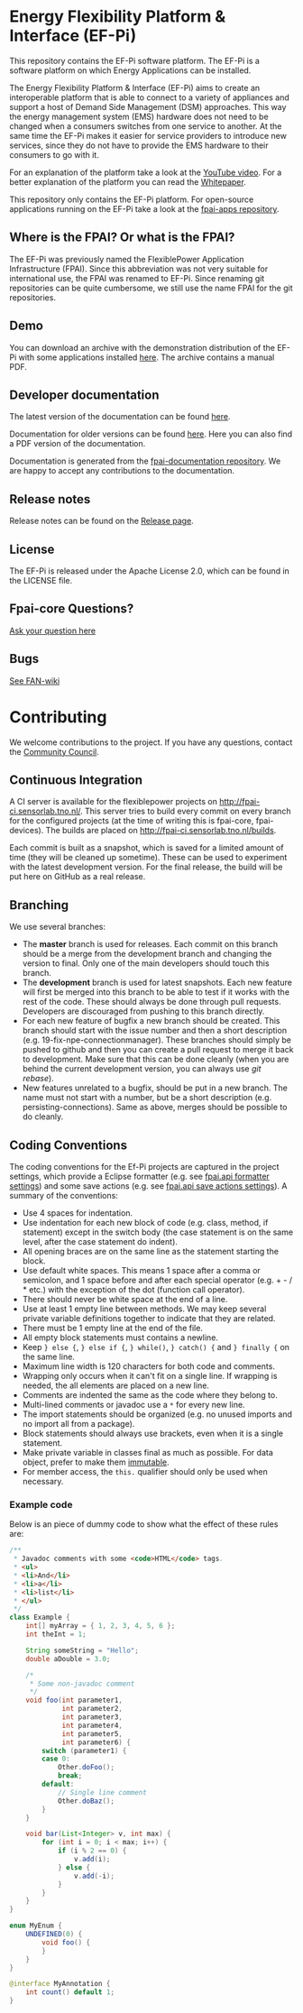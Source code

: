 # Energy Flexibility Platform & Interface (EF-Pi)

This repository contains the EF-Pi software platform. The EF-Pi is a software platform on which Energy Applications can be installed.

The Energy Flexibility Platform & Interface (EF-Pi) aims to create an interoperable platform that is able to connect to a variety of appliances and support a host of Demand Side Management (DSM) approaches. This way the energy management system (EMS) hardware does not need to be changed when a consumers switches from one service to another. At the same time the EF-Pi makes it easier for service providers to introduce new services, since they do not have to provide the EMS hardware to their consumers to go with it.

For an explanation of the platform take a look at the [YouTube video](https://www.youtube.com/watch?v=rZq0DkAW5e4). For a better explanation of the platform you can read the [Whitepaper](https://github.com/flexiblepower/flexiblepower.github.io/raw/master/download/Whitepaper%20EF-Pi%20final%20june%201st%202015%20version.pdf).

This repository only contains the EF-Pi platform. For open-source applications running on the EF-Pi take a look at the [fpai-apps repository](https://github.com/flexiblepower/fpai-apps/).

## Where is the FPAI? Or what is the FPAI?
The EF-Pi was previously named the FlexiblePower Application Infrastructure (FPAI). Since this abbreviation was not very suitable for international use, the FPAI was renamed to EF-Pi. Since renaming git repositories can be quite cumbersome, we still use the name FPAI for the git repositories.

## Demo
You can download an archive with the demonstration distribution of the EF-Pi with some applications installed [here](https://github.com/flexiblepower/fpai-apps/releases/download/v15.05/fpai-apps-runtime-release-15-05.zip). The archive contains a manual PDF.

## Developer documentation
The latest version of the documentation can be found [here](http://fpai-ci.sensorlab.tno.nl/builds/fpai-documentation/development/html/index.html).

Documentation for older versions can be found [here](http://fpai-ci.sensorlab.tno.nl/builds/fpai-documentation/). Here you can also find a PDF version of the documentation.

Documentation is generated from the [fpai-documentation repository](https://github.com/flexiblepower/fpai-documentation). We are happy to accept any contributions to the documentation.

## Release notes
Release notes can be found on the [Release page](https://github.com/flexiblepower/fpai-core/releases).

## License
The EF-Pi is released under the Apache License 2.0, which can be found in the LICENSE file.

## Fpai-core Questions?
[Ask your question here](https://github.com/flexiblepower/fpai-core/issues/new?title=Question:My%20Title&body)

## Bugs
[See FAN-wiki](https://github.com/flexiblepower/FAN-wiki/wiki/Bug-tracking-process)

# Contributing
We welcome contributions to the project. If you have any questions, contact the [Community Council](https://github.com/orgs/flexiblepower/teams/community-council).

## Continuous Integration
A CI server is available for the flexiblepower projects on http://fpai-ci.sensorlab.tno.nl/. This server tries to build every commit on every branch for the configured projects (at the time of writing this is fpai-core, fpai-devices). The builds are placed on http://fpai-ci.sensorlab.tno.nl/builds.

Each commit is built as a snapshot, which is saved for a limited amount of time (they will be cleaned up sometime). These can be used to experiment with the latest development version. For the final release, the build will be put here on GitHub as a real release.

## Branching
We use several branches:

- The **master** branch is used for releases. Each commit on this branch should be a merge from the development branch and changing the version to final. Only one of the main developers should touch this branch.
- The **development** branch is used for latest snapshots. Each new feature will first be merged into this branch to be able to test if it works with the rest of the code. These should always be done through pull requests. Developers are discouraged from pushing to this branch directly.
- For each new feature of bugfix a new branch should be created. This branch should start with the issue number and then a short description (e.g. 19-fix-npe-connectionmanager). These branches should simply be pushed to github and then you can create a pull request to merge it back to development. Make sure that this can be done cleanly (when you are behind the current development version, you can always use *git rebase*).
- New features unrelated to a bugfix, should be put in a new branch. The name must not start with a number, but be a short description (e.g. persisting-connections). Same as above, merges should be possible to do cleanly.

## Coding Conventions

The coding conventions for the Ef-Pi projects are captured in the project settings, which provide a Eclipse formatter (e.g. see [fpai.api formatter settings](https://github.com/flexiblepower/fpai-core/blob/development/flexiblepower.api/.settings/org.eclipse.jdt.core.prefs)) and some save actions (e.g. see [fpai.api save actions settings](https://github.com/flexiblepower/fpai-core/blob/development/flexiblepower.api/.settings/org.eclipse.jdt.ui.prefs)). A summary of the conventions:

* Use 4 spaces for indentation.
* Use indentation for each new block of code (e.g. class, method, if statement) except in the switch body (the case statement is on the same level, after the case statement do indent).
* All opening braces are on the same line as the statement starting the block.
* Use default white spaces. This means 1 space after a comma or semicolon, and 1 space before and after each special operator (e.g. + - / * etc.) with the exception of the dot (function call operator).
* There should never be white space at the end of a line.
* Use at least 1 empty line between methods. We may keep several private variable definitions together to indicate that they are related.
* There must be 1 empty line at the end of the file.
* All empty block statements must contains a newline.
* Keep `} else {`, `} else if {`, `} while()`, `} catch() {` and `} finally {` on the same line.
* Maximum line width is 120 characters for both code and comments.
* Wrapping only occurs when it can't fit on a single line. If wrapping is needed, the all elements are placed on a new line.
* Comments are indented the same as the code where they belong to.
* Multi-lined comments or javadoc use a `*` for every new line.
* The import statements should be organized (e.g. no unused imports and no import all from a package).
* Block statements should always use brackets, even when it is a single statement.
* Make private variable in classes final as much as possible. For data object, prefer to make them [immutable](http://en.wikipedia.org/wiki/Immutable_object#Java).
* For member access, the `this.` qualifier should only be used when necessary.

### Example code

Below is an piece of dummy code to show what the effect of these rules are:

```java
/**
 * Javadoc comments with some <code>HTML</code> tags.
 * <ul>
 * <li>And</li>
 * <li>a</li>
 * <li>list</li>
 * </ul>
 */
class Example {
    int[] myArray = { 1, 2, 3, 4, 5, 6 };
    int theInt = 1;

    String someString = "Hello";
    double aDouble = 3.0;

    /*
     * Some non-javadoc comment
     */
    void foo(int parameter1,
             int parameter2,
             int parameter3,
             int parameter4,
             int parameter5,
             int parameter6) {
        switch (parameter1) {
        case 0:
            Other.doFoo();
            break;
        default:
            // Single line comment
            Other.doBaz();
        }
    }

    void bar(List<Integer> v, int max) {
        for (int i = 0; i < max; i++) {
            if (i % 2 == 0) {
                v.add(i);
            } else {
                v.add(-i);
            }
        }
    }
}

enum MyEnum {
    UNDEFINED(0) {
        void foo() {
        }
    }
}

@interface MyAnnotation {
    int count() default 1;
}
```